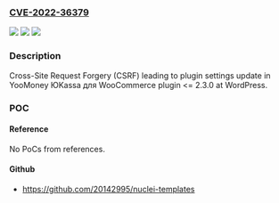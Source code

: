 ### [CVE-2022-36379](https://cve.mitre.org/cgi-bin/cvename.cgi?name=CVE-2022-36379)
![](https://img.shields.io/static/v1?label=Product&message=%D0%AEKassa%20%D0%B4%D0%BB%D1%8F%20WooCommerce%20(WordPress%20plugin)&color=blue)
![](https://img.shields.io/static/v1?label=Version&message=%3C%3D%202.3.0%3C%3D%202.3.0%20&color=brighgreen)
![](https://img.shields.io/static/v1?label=Vulnerability&message=CWE-352%20Cross-Site%20Request%20Forgery%20(CSRF)&color=brighgreen)

### Description

Cross-Site Request Forgery (CSRF) leading to plugin settings update in YooMoney ЮKassa для WooCommerce plugin <= 2.3.0 at WordPress.

### POC

#### Reference
No PoCs from references.

#### Github
- https://github.com/20142995/nuclei-templates


